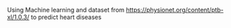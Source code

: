 Using Machine learning and dataset from https://physionet.org/content/ptb-xl/1.0.3/ to predict heart diseases


